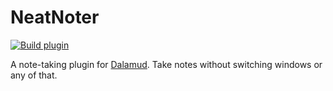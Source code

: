 # NeatNoter
[![Build plugin](https://github.com/kalilistic/PlayerTrack/actions/workflows/build.yml/badge.svg)](https://github.com/kalilistic/kalilistic/actions/workflows/build.yml)

A note-taking plugin for [Dalamud](https://github.com/goatcorp/Dalamud). Take notes without switching windows or any of that.
